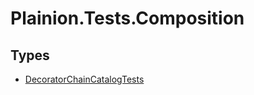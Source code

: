 
# Plainion.Tests.Composition


## Types

* [DecoratorChainCatalogTests](DecoratorChainCatalogTests.md)
